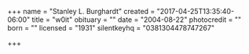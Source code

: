 +++
name = "Stanley L. Burghardt"
created = "2017-04-25T13:35:40-06:00"
title = "w0it" 
obituary = ""
date = "2004-08-22"
photocredit = ""
born = ""
licensed = "1931"
silentkeyhq = "0381304478747267"

+++
<!--born = "1910"-->

